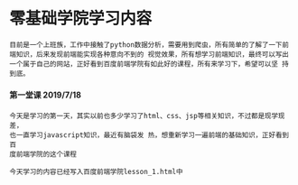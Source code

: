 # 零基础学院学习内容
	目前是一个上班族，工作中接触了python数据分析，需要用到爬虫，所有简单的了解了一下前
	端知识，后来发现前端能实现各种意向不到的 视觉效果，所有想学习前端知识，最终可以写出
	一个属于自己的网站，正好看到百度前端学院有如此好的课程，所有来学习下，希望可以坚 持
	到底。

#### 第一堂课 2019/7/18

	今天是学习的第一天，其实以前也多少学习了html、css、jsp等相关知识，不过都是现学现差，
	也一直学习javascript知识，最近有脑袋发 热，想重新学习一遍前端的基础知识，正好看到百
	度前端学院的这个课程

	今天学习的内容已经写入百度前端学院lesson_1.html中
   

